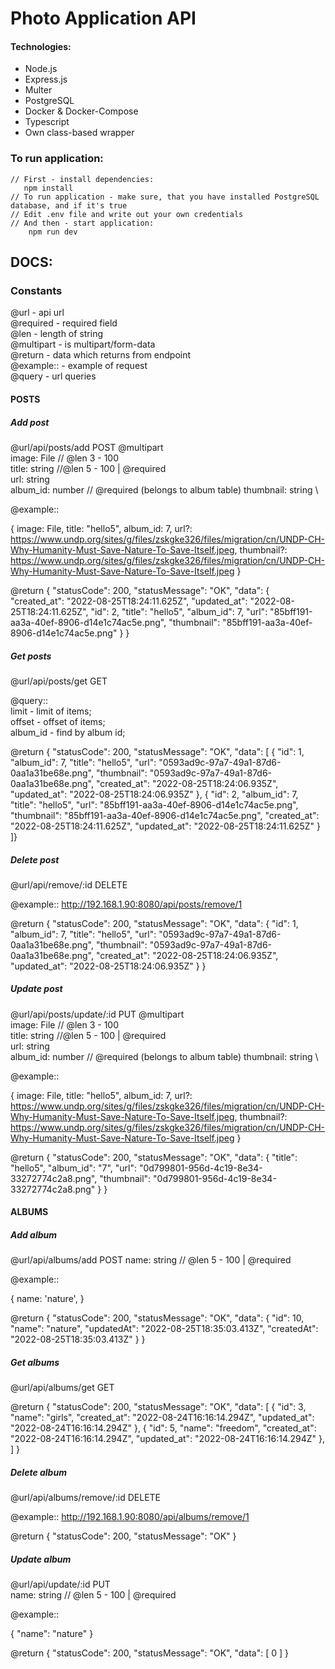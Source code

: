 # Photo Application API

#### Technologies:

- Node.js
- Express.js
- Multer
- PostgreSQL
- Docker & Docker-Compose
- Typescript
- Own class-based wrapper

### To run application:

```
// First - install dependencies:
   npm install
// To run application - make sure, that you have installed PostgreSQL database, and if it's true
// Edit .env file and write out your own credentials
// And then - start application:
    npm run dev
```

## DOCS:

### Constants
@url - api url \
@required - required field \
@len - length of string \
@multipart - is multipart/form-data \
@return - data which returns from endpoint \
@example:: - example of request \
@query - url queries

#### POSTS
##### Add post

@url/api/posts/add POST @multipart \
image: File // @len 3 - 100 \
title: string //@len 5 - 100 | @required \
url: string \
album_id: number // @required (belongs to album table)
thumbnail: string \

@example::

{
    image: File,
    title: "hello5",
    album_id: 7,
    url?: https://www.undp.org/sites/g/files/zskgke326/files/migration/cn/UNDP-CH-Why-Humanity-Must-Save-Nature-To-Save-Itself.jpeg,
    thumbnail?: https://www.undp.org/sites/g/files/zskgke326/files/migration/cn/UNDP-CH-Why-Humanity-Must-Save-Nature-To-Save-Itself.jpeg
}

@return {
    "statusCode": 200,
    "statusMessage": "OK",
    "data": {
    "created_at": "2022-08-25T18:24:11.625Z",
    "updated_at": "2022-08-25T18:24:11.625Z",
    "id": 2,
    "title": "hello5",
    "album_id": 7,
    "url": "85bff191-aa3a-40ef-8906-d14e1c74ac5e.png",
    "thumbnail": "85bff191-aa3a-40ef-8906-d14e1c74ac5e.png"
    }
}

##### Get posts

@url/api/posts/get GET

@query:: \
limit - limit of items; \
offset - offset of items; \
album_id - find by album id;

@return {
"statusCode": 200,
"statusMessage": "OK",
"data": [
    {
        "id": 1,
        "album_id": 7,
        "title": "hello5",
        "url": "0593ad9c-97a7-49a1-87d6-0aa1a31be68e.png",
        "thumbnail": "0593ad9c-97a7-49a1-87d6-0aa1a31be68e.png",
        "created_at": "2022-08-25T18:24:06.935Z",
        "updated_at": "2022-08-25T18:24:06.935Z"
    },
    {
        "id": 2,
        "album_id": 7,
        "title": "hello5",
        "url": "85bff191-aa3a-40ef-8906-d14e1c74ac5e.png",
        "thumbnail": "85bff191-aa3a-40ef-8906-d14e1c74ac5e.png",
        "created_at": "2022-08-25T18:24:11.625Z",
        "updated_at": "2022-08-25T18:24:11.625Z"
    }
]}

##### Delete post

@url/api/remove/:id DELETE 

@example::
http://192.168.1.90:8080/api/posts/remove/1

@return {
    "statusCode": 200,
    "statusMessage": "OK",
    "data": {
    "id": 1,
    "album_id": 7,
    "title": "hello5",
    "url": "0593ad9c-97a7-49a1-87d6-0aa1a31be68e.png",
    "thumbnail": "0593ad9c-97a7-49a1-87d6-0aa1a31be68e.png",
    "created_at": "2022-08-25T18:24:06.935Z",
    "updated_at": "2022-08-25T18:24:06.935Z"
    }
}

##### Update post

@url/api/posts/update/:id PUT @multipart \
image: File // @len 3 - 100 \
title: string //@len 5 - 100 | @required \
url: string \
album_id: number // @required (belongs to album table)
thumbnail: string \

@example::

{
image: File,
title: "hello5",
album_id: 7,
url?: https://www.undp.org/sites/g/files/zskgke326/files/migration/cn/UNDP-CH-Why-Humanity-Must-Save-Nature-To-Save-Itself.jpeg,
thumbnail?: https://www.undp.org/sites/g/files/zskgke326/files/migration/cn/UNDP-CH-Why-Humanity-Must-Save-Nature-To-Save-Itself.jpeg
}

@return {
"statusCode": 200,
"statusMessage": "OK",
"data": {
"title": "hello5",
"album_id": "7",
"url": "0d799801-956d-4c19-8e34-33272774c2a8.png",
"thumbnail": "0d799801-956d-4c19-8e34-33272774c2a8.png"
}
}

#### ALBUMS
##### Add album

@url/api/albums/add POST
name: string // @len 5 - 100 | @required

@example::

{
    name: 'nature',
}

@return {
    "statusCode": 200,
    "statusMessage": "OK",
    "data": {
    "id": 10,
    "name": "nature",
    "updatedAt": "2022-08-25T18:35:03.413Z",
    "createdAt": "2022-08-25T18:35:03.413Z"
    }
}

##### Get albums

@url/api/albums/get GET


@return {
"statusCode": 200,
"statusMessage": "OK",
"data": [
    {
    "id": 3,
    "name": "girls",
    "created_at": "2022-08-24T16:16:14.294Z",
    "updated_at": "2022-08-24T16:16:14.294Z"
    },
    {
    "id": 5,
    "name": "freedom",
    "created_at": "2022-08-24T16:16:14.294Z",
    "updated_at": "2022-08-24T16:16:14.294Z"
    },
]
}

##### Delete album

@url/api/albums/remove/:id DELETE

@example::
http://192.168.1.90:8080/api/albums/remove/1

@return {
    "statusCode": 200,
    "statusMessage": "OK"
}

##### Update album

@url/api/update/:id PUT \
name: string // @len 5 - 100 | @required

@example::

{
    "name": "nature"
}

@return {
"statusCode": 200,
"statusMessage": "OK",
"data": [ 0 ]
}
